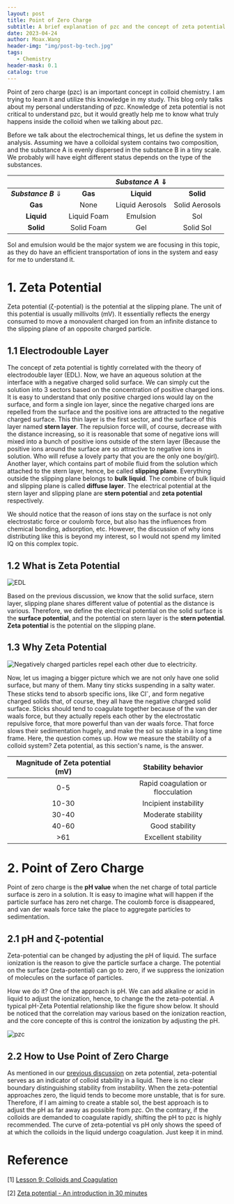 ```yaml
---
layout: post
title: Point of Zero Charge
subtitle: A brief explanation of pzc and the concept of zeta potential
date: 2023-04-24
author: Moax.Wang
header-img: "img/post-bg-tech.jpg"
tags:
   - Chemistry
header-mask: 0.1
catalog: true
---
```


Point of zero charge (pzc) is an important concept in colloid chemistry. I am trying to learn it and utilize this knowledge in my study. This blog only talks about my personal understanding of pzc. Knowledge of zeta potential is not critical to understand pzc, but it would greatly help me to know what truly happens inside the colloid when we talking about pzc.

Before we talk about the electrochemical things, let us define the system in analysis. Assuming we have a colloidal system contains two composition, and the substance A is evenly dispersed in the substance B in a tiny scale. We probably will have eight different status depends on the type of the substances.

|||*Substance A* $\Downarrow$||
|:---:|:---:|:---:|:---:|
|***Substance B*** $\Downarrow$|**Gas**|**Liquid**|**Solid**|
|**Gas**|None|Liquid Aerosols|Solid Aerosols|
|**Liquid**|Liquid Foam|Emulsion|Sol|
|**Solid**|Solid Foam|Gel|Solid Sol|

Sol and emulsion would be the major system we are focusing in this topic, as they do have an efficient transportation of ions in the system and easy for me to understand it.

# 1. Zeta Potential

Zeta potential (ζ-potential) is the potential at the slipping plane. The unit of this potential is usually millivolts (mV). It essentially reflects the energy consumed to move a monovalent charged ion from an infinite distance to the slipping plane of an opposite charged particle.

## 1.1 Electrodouble Layer

The concept of zeta potential is tightly correlated with the theory of electrodouble layer (EDL). Now, we have an aqueous solution at the interface with a negative charged solid surface. We can simply cut the solution into 3 sectors based on the concentration of positive charged ions. It is easy to understand that only positive charged ions would lay on the surface, and form a single ion layer, since the negative charged ions are repelled from the surface and the positive ions are attracted to the negative charged surface. This thin layer is the first sector, and the surface of this layer named **stern layer**. The repulsion force will, of course, decrease with the distance increasing, so it is reasonable that some of negative ions will mixed into a bunch of positive ions outside of the stern layer (Because the positive ions around the surface are so attractive to negative ions in solution. Who will refuse a lovely party that you are the only one boy/girl). Another layer, which contains part of mobile fluid from the solution which attached to the stern layer, hence, be called **slipping plane**. Everything outside the slipping plane belongs to **bulk liquid**. The combine of bulk liquid and slipping plane is called **diffuse layer**. The electrical potential at the stern layer and slipping plane are **stern potential** and **zeta potential** respectively.

We should notice that the reason of ions stay on the surface is not only electrostatic force or coulomb force, but also has the influences from chemical bonding, adsorption, etc. However, the discussion of why ions distributing like this is beyond my interest, so I would not spend my limited IQ on this complex topic.

## 1.2 What is Zeta Potential

![EDL](https://cdn.jsdelivr.net/gh/MoaxWang/moaxwang.github.io/img/_post_image/2023-04-24/fig1.svg)

Based on the previous discussion, we know that the solid surface, stern layer, slipping plane shares different value of potential as the distance is various. Therefore, we define the electrical potential on the solid surface is the **surface potential**, and the potential on stern layer is the **stern potential**. **Zeta potential** is the potential on the slipping plane.

## 1.3 Why Zeta Potential

![Negatively charged particles repel each other due to electricity.](https://water.mecc.edu/courses/Env211/changes/neg.gif)

Now, let us imaging a bigger picture which we are not only have one solid surface, but many of them. Many tiny sticks suspending in a salty water. These sticks tend to absorb specific ions, like Cl<sup>-</sup>, and form negative charged solids that, of course, they all have the negative charged solid surface. Sticks should tend to coagulate together because of the van der waals force, but they actually repels each other by the electrostatic repulsive force, that more powerful than van der waals force. That force slows their sedimentation hugely, and make the sol so stable in a long time frame. Here, the question comes up. How we measure the stability of a colloid system? Zeta potential, as this section's name, is the answer.

|Magnitude of Zeta potential (mV)|Stability behavior|
|:---:|:---:|
|0-5|Rapid coagulation or flocculation|
|10-30|Incipient instability|
|30-40|Moderate stability|
|40-60|Good stability|
|>61|Excellent stability|

# 2. Point of Zero Charge

Point of zero charge is the **pH value** when the net charge of total particle surface is zero in a solution. It is easy to imagine what will happen if the particle surface has zero net charge. The coulomb force is disappeared, and van der waals force take the place to aggregate particles to sedimentation.

## 2.1 pH and ζ-potential

Zeta-potential can be changed by adjusting the pH of liquid. The surface ionization is the reason to give the particle surface a charge. The potential on the surface (zeta-potential) can go to zero, if we suppress the ionization of molecules on the surface of particles.

How we do it? One of the approach is pH. We can add alkaline or acid in liquid to adjust the ionization, hence, to change the the zeta-potential. A typical pH-Zeta Potential relationship like the figure show below. It should be noticed that the correlation may various based on the ionization reaction, and the core concepte of this is control the ionization by adjusting the pH.

![pzc](https://cdn.jsdelivr.net/gh/MoaxWang/moaxwang.github.io/img/_post_image/2023-04-24/fig2.jpg)

## 2.2 How to Use Point of Zero Charge

As mentioned in our [previous discussion](#13-why-zeta-potential) on zeta potential, zeta-potential serves as an indicator of colloid stability in a liquid. There is no clear boundary distinguishing stability from instability. When the zeta-potential approaches zero, the liquid tends to become more unstable, that is for sure. Therefore, if I am aiming to create a stable sol, the best approach is to adjust the pH as far away as possible from pzc. On the contrary, if the colloids are demanded to coagulate rapidly, shifting the pH to pzc is highly recommended. The curve of zeta-potential vs pH only shows the speed of at which the colloids in the liquid undergo coagulation. Just keep it in mind.

# Reference

[1] [Lesson 9:
Colloids and Coagulation](https://water.mecc.edu/courses/Env211/lesson9.htm)

[2] [Zeta potential - An introduction in 30 minutes](https://www.research.colostate.edu/wp-content/uploads/2018/11/ZetaPotential-Introduction-in-30min-Malvern.pdf)